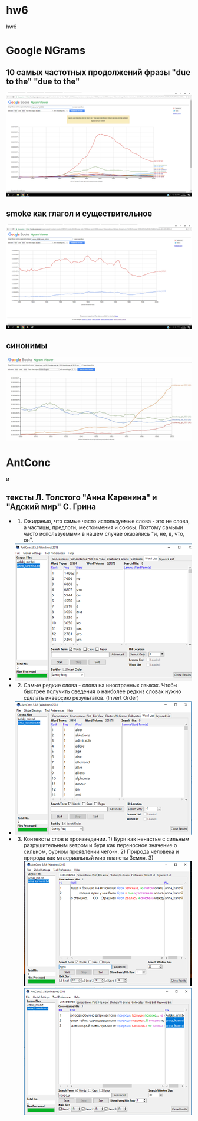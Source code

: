 # hw6
hw6

# Google NGrams


## 10 самых частотных продолжений фразы "due to the" "due to the" 
![ссылка](https://raw.githubusercontent.com/GilevaArina1999/hw6/master/duetothe.png)

## smoke как глагол и существительное
![ссылка](https://raw.githubusercontent.com/GilevaArina1999/hw6/master/smoke.png)

## синонимы 
![ссылка](https://raw.githubusercontent.com/GilevaArina1999/hw6/master/cookies.jpg)

# AntConc
и
## тексты Л. Толстого "Анна Каренина" и "Адский мир" С. Грина

* 1) Ожидаемо, что самые часто используемые слова - это не слова, а частицы, предлоги, местоимения и союзы. Поэтому самыми часто используемыми в нашем случае оказались "и, не, в, что, он".
* ![ссылка](https://raw.githubusercontent.com/GilevaArina1999/hw6/master/1111.png)
* 2) Самые редкие слова - слова на иностранных языках. Чтобы быстрее получить сведения о наиболее редкиз словах нужно сделать инверсию результатов. (Invert Order)
* ![ссылка](https://raw.githubusercontent.com/GilevaArina1999/hw6/master/2222.png)
* 3) Контексты слов в произведении. 1) Буря как ненастье с сильным разрушительным ветром и буря как переносное значение
о сильном, бурном проявлении чего-н. 2) Природа человека и природа как мтаериальный мир планеты Земля. 3) 
![ссылка](https://raw.githubusercontent.com/GilevaArina1999/hw6/master/%D0%B1%D1%83%D1%80%D1%8F.png)
![ссылка](https://raw.githubusercontent.com/GilevaArina1999/hw6/master/%D0%BF%D1%80%D0%B8%D1%80%D0%BE%D0%B4%D0%B0.png)

